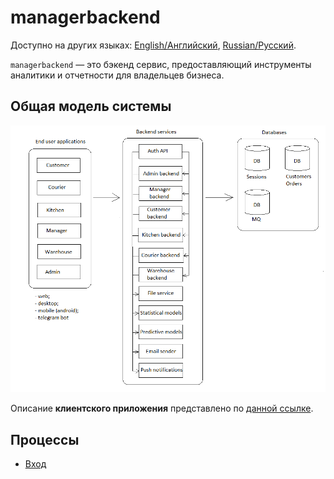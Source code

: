 # managerbackend

Доступно на других языках: [English/Английский](managerbackend.md), [Russian/Русский](managerbackend.ru.md). 

`managerbackend` — это бэкенд сервис, предоставляющий инструменты аналитики и отчетности для владельцев бизнеса.

## Общая модель системы 

![system_overall](../img/system_overall.png)

Описание **клиентского приложения** представлено по [данной ссылке](../../frontend/frontend/managerclient.ru.md).

## Процессы 

- [Вход](../processes/customer/signin.ru.md)
